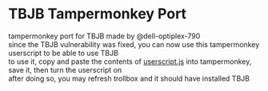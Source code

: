 # TBJB Tampermonkey Port
tampermonkey port for TBJB made by @dell-optiplex-790  
since the TBJB vulnerability was fixed, you can now use this tampermonkey userscript to be able to use TBJB  
to use it, copy and paste the contents of [userscript.js](https://github.com/BenSav8/tbjb-tampermonkey/blob/main/userscript.js) into tampermonkey, save it, then turn the userscript on  
after doing so, you may refresh trollbox and it should have installed TBJB
